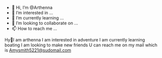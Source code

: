- 👋 Hi, I’m @Arthenna
- 👀 I’m interested in ...
- 🌱 I’m currently learning ...
- 💞️ I’m looking to collaborate on ...
- 📫 How to reach me ...

<!---
Arthenna/Arthenna is a ✨ special ✨ repository because its `README.md` (this file) appears on your GitHub profile.
You can click the Preview link to take a look at your changes.
--->
Hy👋I am arthenna
I am interested in adventure 
I am currently learning boating 
I am looking to make new friends 
U can reach me on my mail which is Amysmith5221@sudomail.com
